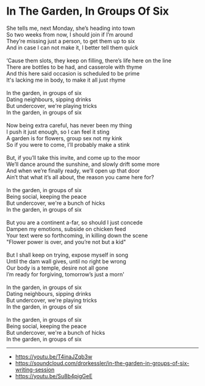 # In The Garden, In Groups Of Six

She tells me, next Monday, she’s heading into town\
So two weeks from now, I should join if I’m around\
They’re missing just a person, to get them up to six\
And in case I can not make it, I better tell them quick\
\
‘Cause them slots, they keep on filling, there’s life here on the line\
There are bottles to be had, and casserole with thyme\
And this here said occasion is scheduled to be prime\
It's lacking me in body, to make it all just rhyme \
\
In the garden, in groups of six\
Dating neighbours, sipping drinks\
But undercover, we're playing tricks\
In the garden, in groups of six\
\
Now being extra careful, has never been my thing\
I push it just enough, so I can feel it sting\
A garden is for flowers, group sex not my kink\
So if you were to come, I’ll probably make a stink\
\
But, if you’ll take this invite, and come up to the moor\
We’ll dance around the sunshine, and slowly drift some more\
And when we’re finally ready, we’ll open up that door\
Ain’t that what it’s all about, the reason you came here for?\
\
In the garden, in groups of six\
Being social, keeping the peace\
But undercover, we're a bunch of hicks\
In the garden, in groups of six\
\
But you are a continent a-far, so should I just concede\
Dampen my emotions, subside on chicken feed\
Your text were so forthcoming,  in killing down the scene\
"Flower power is over, and you’re not but a kid"\
\
But I shall keep on trying, expose myself in song\
Until the dam wall gives, until no right be wrong\
Our body is a temple, desire not all gone\
I’m ready for forgiving, tomorrow’s just a morn'\
\
In the garden, in groups of six\
Dating neighbours, sipping drinks\
But undercover, we're playing tricks\
In the garden, in groups of six\
\
In the garden, in groups of six\
Being social, keeping the peace\
But undercover, we're a bunch of hicks\
In the garden, in groups of six

---
- https://youtu.be/T4inaJZqb3w
- https://soundcloud.com/drorkessler/in-the-garden-in-groups-of-six-writing-session
- https://youtu.be/Su8b4pigGeE
